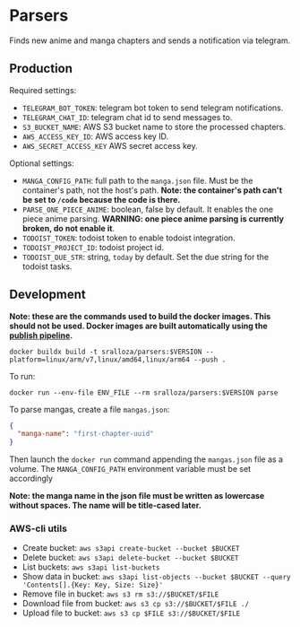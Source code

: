 # Parsers

Finds new anime and manga chapters and sends a notification via telegram.

## Production

Required settings:

- `TELEGRAM_BOT_TOKEN`: telegram bot token to send telegram notifications.
- `TELEGRAM_CHAT_ID`: telegram chat id to send messages to.
- `S3_BUCKET_NAME`: AWS S3 bucket name to store the processed chapters.
- `AWS_ACCESS_KEY_ID`: AWS access key ID.
- `AWS_SECRET_ACCESS_KEY` AWS secret access key.

Optional settings:

- `MANGA_CONFIG_PATH`: full path to the `manga.json` file. Must be the container's path, not the host's path. **Note: the container's path can't be set to `/code` because the code is there.**
- `PARSE_ONE_PIECE_ANIME`: boolean, false by default. It enables the one piece anime parsing. **WARNING: one piece anime parsing is currently broken, do not enable it**.
- `TODOIST_TOKEN`: todoist token to enable todoist integration.
- `TODOIST_PROJECT_ID`: todoist project id.
- `TODOIST_DUE_STR`: string, `today` by default. Set the due string for the todoist tasks.

## Development

**Note: these are the commands used to build the docker images. This should not be used. Docker images are built automatically using the [publish pipeline](.github/workflows/publish.yml).**

```shell
docker buildx build -t sralloza/parsers:$VERSION --platform=linux/arm/v7,linux/amd64,linux/arm64 --push .
```

To run:

```shell
docker run --env-file ENV_FILE --rm sralloza/parsers:$VERSION parse
```

To parse mangas, create a file `mangas.json`:

```json
{
  "manga-name": "first-chapter-uuid"
}
```

Then launch the `docker run` command appending the `mangas.json` file as a volume. The `MANGA_CONFIG_PATH` environment variable must be set accordingly

**Note: the manga name in the json file must be written as lowercase without spaces. The name will be title-cased later.**

### AWS-cli utils

- Create bucket: `aws s3api create-bucket --bucket $BUCKET`
- Delete bucket: `aws s3api delete-bucket --bucket $BUCKET`
- List buckets: `aws s3api list-buckets`
- Show data in bucket: `aws s3api list-objects --bucket $BUCKET --query 'Contents[].{Key: Key, Size: Size}'`
- Remove file in bucket: `aws s3 rm s3://$BUCKET/$FILE`
- Download file from bucket: `aws s3 cp s3://$BUCKET/$FILE ./`
- Upload file to bucket: `aws s3 cp $FILE s3://$BUCKET/$FILE`
